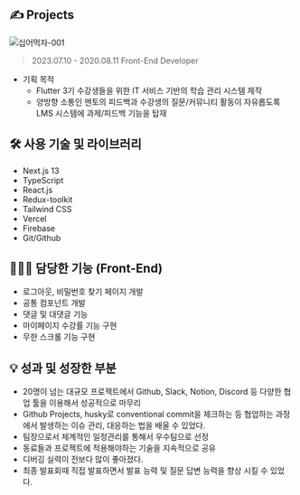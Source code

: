 ## ✍️ Projects
![십어먹자-001](https://github.com/hobin49/sfac-lms-team-a/assets/67423191/b861bb97-f237-40a8-ab64-c84ed8ec9f6c)

> 2023.07.10 - 2020.08.11
  Front-End Developer

- 기획 목적
  - Flutter 3기 수강생들을 위한 IT 서비스 기반의 학습 관리 시스템 제작
  - 양방향 소통인 멘토의 피드백과 수강생의 질문/커뮤니티 활동이 자유롭도록 LMS 시스템에 과제/피드백 기능을 탑재

## 🛠 사용 기술 및 라이브러리

- Next.js 13
- TypeScript
- React.js
- Redux-toolkit
- Tailwind CSS
- Vercel
- Firebase
- Git/Github

## 🧑🏻‍💻 담당한 기능 (Front-End)

- 로그아웃, 비밀번호 찾기 페이지 개발
- 공통 컴포넌트 개발
- 댓글 및 대댓글 기능
- 마이페이지 수강률 기능 구현
- 무한 스크롤 기능 구현

## 💡 **성과 및 성장한 부분**

- 20명이 넘는 대규모 프로젝트에서 Github, Slack, Notion, Discord 등 다양한 협업 툴을 이용해서 성공적으로 마무리
- Github Projects, husky로 conventional commit을 체크하는 등 협업하는 과정에서 발생하는 이슈 관리, 대응하는 법을 배울 수 있었다.
- 팀장으로서 체계적인 일정관리를 통해서 우수팀으로 선정
- 동료들과 프로젝트에 적용해야하는 기술을 지속적으로 공유
- 디버깅 실력이 전보다 많이 좋아졌다.
- 최종 발표회때 직접 발표하면서 발표 능력 및 질문 답변 능력을 향상 시킬 수 있었다.
